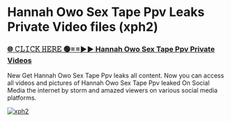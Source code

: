 # Hannah Owo Sex Tape Ppv Leaks Private Video files (xph2)

<h3><a href="https://mediafirerr.pages.dev?q=Hannah+Owo+Sex+Tape+Ppv&ref=R42" rel="nofollow">🌐 𝙲𝙻𝙸𝙲𝙺 𝙷𝙴𝚁𝙴 🟢==►► Hannah Owo Sex Tape Ppv Private Videos</a></h3>

New Get Hannah Owo Sex Tape Ppv leaks all content. Now you can access all videos and pictures of Hannah Owo Sex Tape Ppv leaked On Social Media the internet by storm and amazed viewers on various social media platforms.

[![xph2](https://github.com/user-attachments/assets/26341bd8-4b91-4a20-822e-3fd5d525dd40)](https://mediafirerr.pages.dev?q=Hannah+Owo+Sex+Tape+Ppv&ref=R42)

